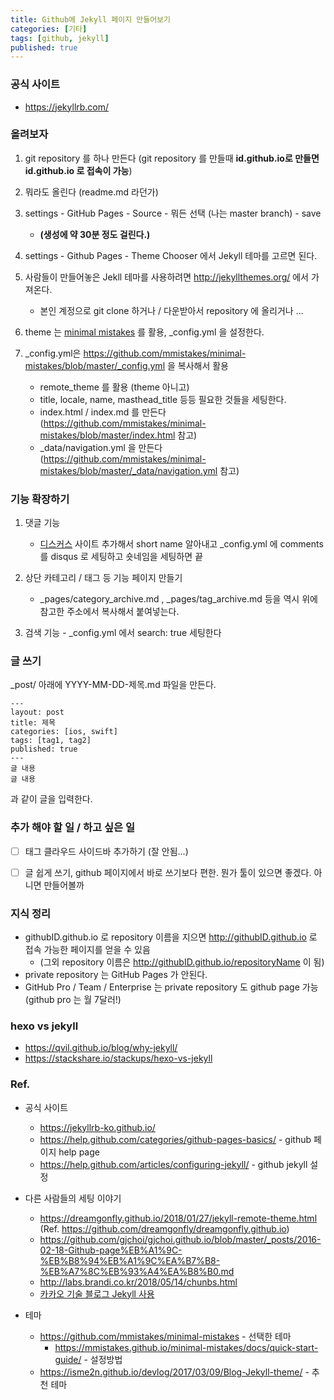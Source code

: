 ```yaml
---
title: Github에 Jekyll 페이지 만들어보기
categories: [기타]
tags: [github, jekyll]
published: true
---
```


### 공식 사이트
- https://jekyllrb.com/

### 올려보자
1) git repository 를 하나 만든다
    (git repository 를 만들때 **id.github.io로 만들면 id.github.io 로 접속이 가능**)

2) 뭐라도 올린다 (readme.md 라던가)

3) settings - GitHub Pages - Source - 뭐든 선택 (나는 master branch) - save
    - **(생성에 약 30분 정도 걸린다.)**

4) settings - Github Pages - Theme Chooser 에서 Jekyll 테마를 고르면 된다.

5) 사람들이 만들어놓은 Jekll 테마를 사용하려면 http://jekyllthemes.org/ 에서 가져온다.
    - 본인 계정으로 git clone 하거나 / 다운받아서 repository 에 올리거나 ...

6) theme 는 [minimal mistakes](https://github.com/mmistakes/minimal-mistakes) 를 활용, _config.yml 을 설정한다.

7) _config.yml은 https://github.com/mmistakes/minimal-mistakes/blob/master/_config.yml 을 복사해서 활용
    - remote_theme 를 활용 (theme 아니고)
    - title, locale, name, masthead_title 등등 필요한 것들을 세팅한다.
    - index.html / index.md 를 만든다 (https://github.com/mmistakes/minimal-mistakes/blob/master/index.html 참고)
    - _data/navigation.yml 을 만든다 (https://github.com/mmistakes/minimal-mistakes/blob/master/_data/navigation.yml 참고)

### 기능 확장하기
1) 댓글 기능
    - [디스커스](https://www.google.com/search?q=disqus&oq=disqus&aqs=chrome..69i57j0j69i60l3j0.1373j0j7&sourceid=chrome&ie=UTF-8) 사이트 추가해서 short name 알아내고 _config.yml 에 comments 를 disqus 로 세팅하고 숏네임을 세팅하면 끝

2) 상단 카테고리 / 태그 등 기능 페이지 만들기
    - _pages/category_archive.md , _pages/tag_archive.md 등을 역시 위에 참고한 주소에서 복사해서 붙여넣는다.

3) 검색 기능 - _config.yml 에서 search: true 세팅한다

### 글 쓰기

_post/ 아래에 YYYY-MM-DD-제목.md 파일을 만든다.

```
---
layout: post
title: 제목
categories: [ios, swift]
tags: [tag1, tag2]
published: true
---
글 내용
글 내용
```
과 같이 글을 입력한다.


### 추가 해야 할 일 / 하고 싶은 일
- [ ] 태그 클라우드 사이드바 추가하기 (잘 안됨...)
- [ ] 글 쉽게 쓰기, github 페이지에서 바로 쓰기보다 편한. 뭔가 툴이 있으면 좋겠다. 아니면 만들어볼까


### 지식 정리
- githubID.github.io 로 repository 이름을 지으면 http://githubID.github.io 로 접속 가능한 페이지를 얻을 수 있음
    - (그외 repository 이름은 http://githubID.github.io/repositoryName 이 됨)
- private repository 는 GitHub Pages 가 안된다.
- GitHub Pro / Team / Enterprise 는 private repository 도 github page 가능 (github pro 는 월 7달러!)

### hexo vs jekyll
- https://qvil.github.io/blog/why-jekyll/
- https://stackshare.io/stackups/hexo-vs-jekyll

### Ref.
- 공식 사이트
    - https://jekyllrb-ko.github.io/
    - https://help.github.com/categories/github-pages-basics/ - github 페이지 help page
    - https://help.github.com/articles/configuring-jekyll/ - github jekyll 설정

- 다른 사람들의 세팅 이야기
    - https://dreamgonfly.github.io/2018/01/27/jekyll-remote-theme.html
        (Ref. https://github.com/dreamgonfly/dreamgonfly.github.io)
    - https://github.com/gjchoi/gjchoi.github.io/blob/master/_posts/2016-02-18-Github-page%EB%A1%9C-%EB%B8%94%EB%A1%9C%EA%B7%B8-%EB%A7%8C%EB%93%A4%EA%B8%B0.md
    - http://labs.brandi.co.kr/2018/05/14/chunbs.html
    - [카카오 기술 블로그 Jekyll 사용](http://tech.kakao.com/2016/07/07/tech-blog-story/)

- 테마
    - https://github.com/mmistakes/minimal-mistakes - 선택한 테마
        - https://mmistakes.github.io/minimal-mistakes/docs/quick-start-guide/ - 설정방법
    - https://isme2n.github.io/devlog/2017/03/09/Blog-Jekyll-theme/ - 추천 테마
